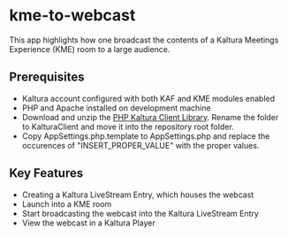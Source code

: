 # kme-to-webcast

This app highlights how one broadcast the contents of a Kaltura Meetings Experience (KME) room to a large audience.

## Prerequisites

- Kaltura account configured with both KAF and KME modules enabled
- PHP and Apache installed on development machine
- Download and unzip the [PHP Kaltura Client Library](https://github.com/kaltura/KalturaGeneratedAPIClientsPHP/archive/v16.14.0.tar.gz). Rename the folder to KalturaClient and move it into the repository root folder.
- Copy AppSettings.php.template to AppSettings.php and replace the occurences of "INSERT_PROPER_VALUE" with the proper values.

## Key Features

- Creating a Kaltura LiveStream Entry, which houses the webcast
- Launch into a KME room
- Start broadcasting the webcast into the Kaltura LiveStream Entry
- View the webcast in a Kaltura Player
